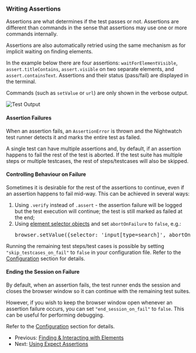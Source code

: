 <h3 id="writing-assertions"><span>Writing Assertions</span></h3>

Assertions are what determines if the test passes or not. Assertions are different than commands in the sense that assertions may use one or more commands internally. 
 
Assertions are also automatically retried using the same mechanism as for implicit waiting on finding elements. 

In the example below there are four assertions: `waitForElementVisible`, `assert.titleContains`, `assert.visible` on two separate elements, and `assert.containsText`. Assertions and their status (pass/fail) are displayed in the terminal.

Commands (such as `setValue` or `url`) are only shown in the verbose output.

<div class="test-output"><img src="/images/demo-output.png" alt="Test Output" /></div>

#### Assertion Failures
When an assertion fails, an `AssertionError` is thrown and the Nightwatch test runner detects it and marks the entire test as failed. 

A single test can have multiple assertions and, by default, if an assertion happens to fail the rest of the test is aborted. If the test suite has multiple steps or multiple testcases, the rest of steps/testcases will also be skipped.

#### Controlling Behaviour on Failure

Sometimes it is desirable for the rest of the assertions to continue, even if an assertion happens to fail mid-way. This can be achieved in several ways:

1. Using `.verify` instead of `.assert` - the assertion failure will be logged but the test execution will continue; the test is still marked as failed at the end;
2. Using [element selector objects][5] and set `abortOnFailure` to `false`, e.g.:
   <pre>browser.setValue({selector: 'input[type=search]', abortOnFailure: false}, 'nightwatch')</pre>

Running the remaining test steps/test cases is possible by setting `"skip_testcases_on_fail"` to `false` in your configuration file. Refer to the [Configuration][6] section for details.

#### Ending the Session on Failure

By default, when an assertion fails, the test runner ends the session and closes the browser window so it can continue with the remaining test suites.

However, if you wish to keep the browser window open whenever an assertion failure occurs, you can set `"end_session_on_fail"` to `false`. This can be useful for performing debugging.

Refer to the [Configuration][7] section for details.

- Previous: [Finding & Interacting with Elements](https://nightwatchjs.org/guide/using-nightwatch/finding-and-interacting-with-elements.html)
- Next: [Using Expect Assertions](https://nightwatchjs.org/guide/using-nightwatch/expect-assertions.html)

[5]:	https://nightwatchjs.org/guide/using-nightwatch/finding-and-interacting-with-elements.html#element-properties
[6]:	/gettingstarted/configuration/#extended-settings
[7]:	/gettingstarted/configuration/#extended-settings

